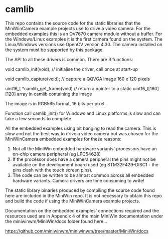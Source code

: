 # camlib

This repo contains the source code for the static libraries that the MiniWinCamera example projects use to drive a video camera. For the embedded examples this is an OV7670 camera module without a buffer. For the Windows/Linux examples it is the first camera found on the system. The Linux/Windows versions use OpenCV version 4.30. The camera installed on the system must be supported by this package.

The API to all these drivers is common. There are 3 functions:

  void camlib_init(void);             // initialise the driver, call once at start-up
  
  void camlib_capture(void);          // capture a QQVGA image 160 x 120 pixels
  
  uint16_t *camlib_get_frame(void)   // return a pointer to a static uint16_t[160][120] array in camlib containing the image
  
The image is in RGB565 format, 16 bits per pixel.

Function call camlib_init() for Windows and Linux platforms is slow and can take a few seconds to complete.
  
All the embedded examples using bit banging to read the camera. This is slow and not the best way to drive a video camera but was chosen for the MiniWinCamera embedded examples for these reasons:

1) Not all the MiniWin embedded hardware variants' processors have an on-chip camera peripheral (eg LPC54628)
2) If the processor does have a camera peripheral the pins might not be available on the development board used (eg STM32F429-DISC1 - the pins clash with the touch screen pins).
3) The code can be written to be almost common across all embedded hardware variants. Camera drivers are time consuming to write!

The static library binaries produced by compiling the source code found here are included in the MiniWin repo. It is not necessary to obtain this repo and build the code if using the MiniWinCamera example projects. 

Documentation on the embedded examples' connections required and the resources used are in Appendix 4 of the main MiniWin documentation under the miniwinwm/MiniWin/docs folder found here...

https://github.com/miniwinwm/miniwinwm/tree/master/MiniWin/docs
